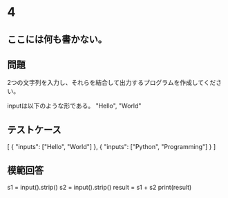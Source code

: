 # 4
ここには何も書かない。
---
## 問題

2つの文字列を入力し、それらを結合して出力するプログラムを作成してください。

inputは以下のような形である。
"Hello", "World"
## テストケース

[
	{
		"inputs": ["Hello", "World"]
	},
	{
		"inputs": ["Python", "Programming"]
	}
]

## 模範回答
s1 = input().strip()
s2 = input().strip()
result = s1 + s2
print(result)